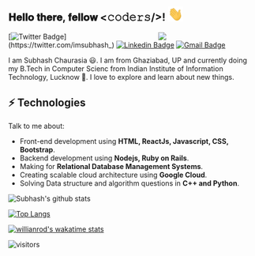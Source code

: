 <h2> 𝐇𝐞𝐥𝐥𝐨 𝐭𝐡𝐞𝐫𝐞, 𝐟𝐞𝐥𝐥𝐨𝐰 <𝚌𝚘𝚍𝚎𝚛𝚜/>! <img src="https://raw.githubusercontent.com/ABSphreak/ABSphreak/master/gifs/Hi.gif" width="30px"></h2>

<img align='right' src='https://user-images.githubusercontent.com/5713670/87202985-820dcb80-c2b6-11ea-9f56-7ec461c497c3.gif' width='200"'>

[![Twitter Badge](https://img.shields.io/badge/-@iamsubhash_-1ca0f1?style=flat-square&labelColor=1ca0f1&logo=twitter&logoColor=white&link=https://twitter.com/imsubhash_)](https://twitter.com/imsubhash_) [![Linkedin Badge](https://img.shields.io/badge/-subhashchaurasia-blue?style=flat-square&logo=Linkedin&logoColor=white&link=https://www.linkedin.com/in/subhash-chaurasia-2ba468197/)](https://www.linkedin.com/in/subhash-chaurasia-2ba468197/)
[![Gmail Badge](https://img.shields.io/badge/-subhashchaurasia67@gmail.com-c14438?style=flat-square&logo=Gmail&logoColor=white&link=mailto:subhashchaurasia67@gmail.com)](mailto:subhashchaurasia67@gmail.com)

I am Subhash Chaurasia 😃. I am from Ghaziabad, UP and currently doing my B.Tech in Computer Scienc from Indian Institute of Information Technology, Lucknow 🏫. I love to explore and learn about new things.

## ⚡ Technologies
Talk to me about:
- Front-end development using **HTML, ReactJs, Javascript, CSS, Bootstrap**.
- Backend development using **Nodejs, Ruby on Rails**.
- Making for **Relational Database Management Systems**.
- Creating scalable cloud architecture using **Google Cloud**.
- Solving Data structure and algorithm questions in **C++ and Python**.

![Subhash's github stats](https://github-readme-stats.vercel.app/api?username=Subhash2807&hide=["issues"]&show_icons=true)

[![Top Langs](https://github-readme-stats.vercel.app/api/top-langs/?username=Subhash2807)](https://github.com/anuraghazra/github-readme-stats)

[![willianrod's wakatime stats](https://github-readme-stats.vercel.app/api/wakatime?username=Subhash2807)](https://github.com/anuraghazra/github-readme-stats)

![visitors](https://visitor-badge.glitch.me/badge?page_id=Subhash2807.Subhash2807)